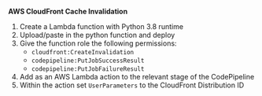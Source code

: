 **AWS CloudFront Cache Invalidation**

1. Create a Lambda function with Python 3.8 runtime
2. Upload/paste in the python function and deploy
3. Give the function role the following permissions:
   * `cloudfront:CreateInvalidation`
   * `codepipeline:PutJobSuccessResult`
   * `codepipeline:PutJobFailureResult`
4. Add as an AWS Lambda action to the relevant stage of the CodePipeline
5. Within the action set `UserParameters` to the CloudFront Distribution ID
